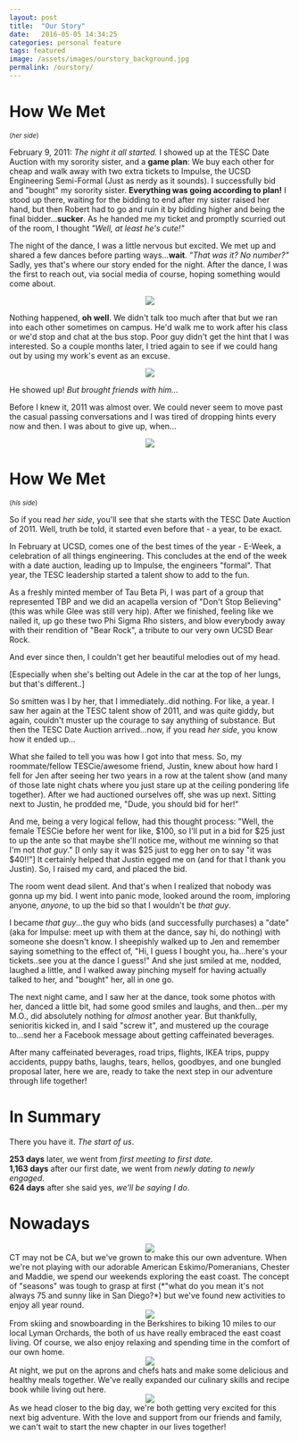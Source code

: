 ```yaml
---
layout: post
title:  "Our Story"
date:   2016-05-05 14:34:25
categories: personal feature
tags: featured
image: /assets/images/ourstory_background.jpg
permalink: /ourstory/
---
```


# How We Met
<small>(*her side*)</small>

February 9, 2011: *The night it all started.*
I showed up at the TESC Date Auction with my sorority sister, and a **game plan**: We buy each other for cheap and walk away with two extra tickets to Impulse, the UCSD Engineering Semi-Formal (Just as nerdy as it sounds). I successfully bid and "bought" my sorority sister. **Everything was going according to plan!** I stood up there, waiting for the bidding to end after my sister raised her hand, but then Robert had to go and ruin it by bidding higher and being the final bidder...**sucker**. As he handed me my ticket and promptly scurried out of the room, I thought *"Well, at least he's cute!"*

The night of the dance, I was a little nervous but excited. We met up and shared a few dances before parting ways...**wait**. *"That was it? No number?"* Sadly, yes that's where our story ended for the night. After the dance, I was the first to reach out, via social media of course, hoping something would come about.

<center><img src="/assets/page_images/ourstory/jen_post_1.png"></center>

Nothing happened, **oh well**. We didn't talk too much after that but we ran into each other sometimes on campus. He'd walk me to work after his class or we'd stop and chat at the bus stop. Poor guy didn't get the hint that I was interested. So a couple months later, I tried again to see if we could hang out by using my work's event as an excuse.

<center><img src="/assets/page_images/ourstory/jen_post_2.png"></center>

He showed up! *But brought friends with him...*

Before I knew it, 2011 was almost over. We could never seem to move past the casual passing conversations and I was tired of dropping hints every now and then. I was about to give up, when...

<center><img src="/assets/page_images/ourstory/robert_post_2.png"></center>

# How We Met
<small>(*his side*)</small>

So if you read *her side*, you'll see that she starts with the TESC Date Auction of 2011. Well, truth be told, it started even before that - a year, to be exact.

In February at UCSD, comes one of the best times of the year - E-Week, a celebration of all things engineering. This concludes at the end of the week with a date auction, leading up to Impulse, the engineers "formal". That year, the TESC leadership started a talent show to add to the fun.

As a freshly minted member of Tau Beta Pi, I was part of a group that represented TBP and we did an acapella version of "Don't Stop Believing" (this was while Glee was still very hip). After we finished, feeling like we nailed it, up go these two Phi Sigma Rho sisters, and blow everybody away with their rendition of "Bear Rock", a tribute to our very own UCSD Bear Rock.

And ever since then, I couldn't get her beautiful melodies out of my head.

[Especially when she's belting out Adele in the car at the top of her lungs, but that's different..]

So smitten was I by her, that I immediately..did nothing. For like, a year. I saw her again at the TESC talent show of 2011, and was quite giddy, but again, couldn't muster up the courage to say anything of substance. But then the TESC Date Auction arrived...now, if you read *her side*, you know how it ended up...

What she failed to tell you was how I got into that mess. So, my roommate/fellow TESCie/awesome friend, Justin, knew about how hard I fell for Jen after seeing her two years in a row at the talent show (and many of those late night chats where you just stare up at the ceiling pondering life together). After we had auctioned ourselves off, she was up next. Sitting next to Justin, he prodded me, "Dude, you should bid for her!"

And me, being a very logical fellow, had this thought process: "Well, the female TESCie before her went for like, $100, so I'll put in a bid for $25 just to up the ante so that maybe she'll notice me, without me winning so that I'm not _that guy_." [I only say it was $25 just to egg her on to say "it was $40!!"] It certainly helped that Justin egged me on (and for that I thank you Justin). So, I raised my card, and placed the bid.

The room went dead silent. And that's when I realized that nobody was gonna up my bid. I went into panic mode, looked around the room, imploring anyone, _anyone_, to up the bid so that I wouldn't be _that guy_.

I became _that guy_...the guy who bids (and successfully purchases) a "date" (aka for Impulse: meet up with them at the dance, say hi, do nothing) with someone she doesn't know. I sheepishly walked up to Jen and remember saying something to the effect of, "Hi, I guess I bought you, ha...here's your tickets..see you at the dance I guess!" And she just smiled at me, nodded, laughed a little, and I walked away pinching myself for having actually talked to her, and "bought" her, all in one go.

The next night came, and I saw her at the dance, took some photos with her, danced a little bit, had some good smiles and laughs, and then...per my M.O., did absolutely nothing for _almost_ another year. But thankfully, senioritis kicked in, and I said "screw it", and mustered up the courage to...send her a Facebook message about getting caffeinated beverages.

After many caffeinated beverages, road trips, flights, IKEA trips, puppy accidents, puppy baths, laughs, tears, hellos, goodbyes, and one bungled proposal later, here we are, ready to take the next step in our adventure through life together!

# In Summary
There you have it. *The start of us*.

**253 days** later, we went from *first meeting to first date*.  
**1,163 days** after our first date, we went from *newly dating to newly engaged*.  
**624 days** after she said yes, *we'll be saying I do*.  


# Nowadays

<center><img src="/assets/page_images/ourstory/dogs.jpg"></center>
CT may not be CA, but we've grown to make this our own adventure. When we're not playing with our adorable American Eskimo/Pomeranians, Chester and Maddie, we spend our weekends exploring the east coast. The concept of "seasons" was tough to grasp at first (*"what do you mean it's not always 75 and sunny like in San Diego?*) but we've found new activities to enjoy all year round.

<center><img src="/assets/page_images/ourstory/skiing.jpg"></center>
From skiing and snowboarding in the Berkshires to biking 10 miles to our local Lyman Orchards, the both of us have really embraced the east coast living. Of course, we also enjoy relaxing and spending time in the comfort of our own home.

<center><img src="/assets/page_images/ourstory/fitfytwo.jpg"></center>
At night, we put on the aprons and chefs hats and make some delicious and healthy meals together. We've really expanded our culinary skills and recipe book while living out here.

<center><img src="/assets/page_images/ourstory/amezventures.jpg"></center>
As we head closer to the big day, we're both getting very excited for this next big adventure. With the love and support from our friends and family, we can't wait to start the new chapter in our lives together!
